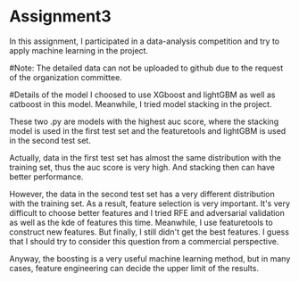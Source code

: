 # Assignment3

In this assignment, I participated in a data-analysis competition and 
try to apply machine learning in the project.

#Note:
The detailed data can not be uploaded to github due to the request
of the organization committee.

#Details of the model
I choosed to use XGboost and lightGBM as well as catboost in this 
model. Meanwhile, I tried model stacking in the project. 

These two .py are models with the highest auc score, where the stacking
model is used in the first test set and the featuretools and 
lightGBM is used in the second test set.

Actually, data in the first test set has almost the same distribution
with the training set, thus the auc score is very high. And stacking 
then can have better performance.

However, the data in the second test set has a very different distribution
with the training set. As a result, feature selection is very important.
It's very difficult to choose better features and I tried RFE and adversarial
validation as well as the kde of features this time. Meanwhile, I use featuretools
to construct new features.
But finally, I still 
didn't get the best features. I guess that I should try to consider
this question from a commercial perspective.

Anyway, the boosting is a very useful machine learning method, but
in many cases, feature engineering can decide the upper limit of the 
results.